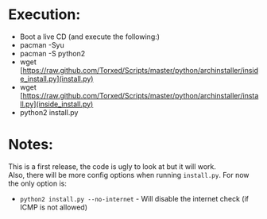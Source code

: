 Execution:
========
* Boot a live CD (and execute the following:)
* pacman -Syu
* pacman -S python2
* wget [https://raw.github.com/Torxed/Scripts/master/python/archinstaller/inside_install.py](install.py)
* wget [https://raw.github.com/Torxed/Scripts/master/python/archinstaller/install.py](inside_install.py)
* python2 install.py


Notes:
======
This is a first release, the code is ugly to look at but it will work.<br>
Also, there will be more config options when running `install.py`. For now the only option is:<br>
* `python2 install.py --no-internet` - Will disable the internet check (if ICMP is not allowed)

